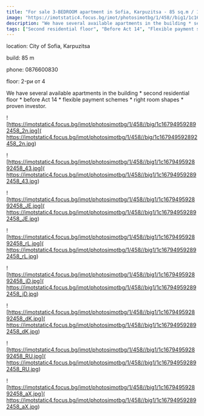 ```yaml
---
title: "For sale 3-BEDROOM apartment in Sofia, Karpuzitsa - 85 sq.m / 119000 EUR :: imot.bg Ad"
image: "https://imotstatic4.focus.bg/imot/photosimotbg/1/458//big1/1c167949592892458_p3.jpg"
description: "We have several available apartments in the building * second residential floor * before Act 14 * flexible payment schemes * right room shapes * proven investor."
tags: ["Second residential floor", "Before Act 14", "Flexible payment schemes", "Right room shapes", "Proven investor"]
---
```


location: City of Sofia, Karpuzitsa

build: 85 m

phone: 0876600830

floor: 2-ри от 4

We have several available apartments in the building * second residential floor * before Act 14 * flexible payment schemes * right room shapes * proven investor.


![https://imotstatic4.focus.bg/imot/photosimotbg/1/458//big/1c167949592892458_2n.jpg]( https://imotstatic4.focus.bg/imot/photosimotbg/1/458//big/1c167949592892458_2n.jpg)


![https://imotstatic4.focus.bg/imot/photosimotbg/1/458//big1/1c167949592892458_43.jpg]( https://imotstatic4.focus.bg/imot/photosimotbg/1/458//big1/1c167949592892458_43.jpg)


![https://imotstatic4.focus.bg/imot/photosimotbg/1/458//big1/1c167949592892458_JE.jpg]( https://imotstatic4.focus.bg/imot/photosimotbg/1/458//big1/1c167949592892458_JE.jpg)


![https://imotstatic4.focus.bg/imot/photosimotbg/1/458//big1/1c167949592892458_rL.jpg]( https://imotstatic4.focus.bg/imot/photosimotbg/1/458//big1/1c167949592892458_rL.jpg)


![https://imotstatic4.focus.bg/imot/photosimotbg/1/458//big1/1c167949592892458_jD.jpg]( https://imotstatic4.focus.bg/imot/photosimotbg/1/458//big1/1c167949592892458_jD.jpg)


![https://imotstatic4.focus.bg/imot/photosimotbg/1/458//big1/1c167949592892458_dK.jpg]( https://imotstatic4.focus.bg/imot/photosimotbg/1/458//big1/1c167949592892458_dK.jpg)


![https://imotstatic4.focus.bg/imot/photosimotbg/1/458//big1/1c167949592892458_RU.jpg]( https://imotstatic4.focus.bg/imot/photosimotbg/1/458//big1/1c167949592892458_RU.jpg)


![https://imotstatic4.focus.bg/imot/photosimotbg/1/458//big1/1c167949592892458_aX.jpg]( https://imotstatic4.focus.bg/imot/photosimotbg/1/458//big1/1c167949592892458_aX.jpg)


